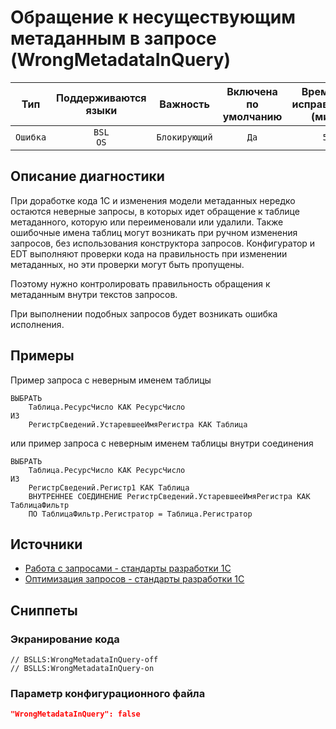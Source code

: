 # Обращение к несуществующим метаданным в запросе (WrongMetadataInQuery)

|   Тип    | Поддерживаются<br>языки |   Важность    | Включена<br>по умолчанию | Время на<br>исправление (мин) |            Теги             |
|:--------:|:-----------------------------:|:-------------:|:------------------------------:|:-----------------------------------:|:---------------------------:|
| `Ошибка` |      `BSL`<br>`OS`      | `Блокирующий` |              `Да`              |                 `5`                 | `suspicious`<br>`sql` |

<!-- Блоки выше заполняются автоматически, не трогать -->
## Описание диагностики
<!-- Описание диагностики заполняется вручную. Необходимо понятным языком описать смысл и схему работу -->
При доработке кода 1С и изменения модели метаданных нередко остаются неверные запросы, в которых идет обращение к таблице метаданного, которую или переименовали или удалили. Также ошибочные имена таблиц могут возникать при ручном изменения запросов, без использования конструктора запросов. Конфигуратор и EDT выполняют проверки кода на правильность при изменении метаданных, но эти проверки могут быть пропущены.

Поэтому нужно контролировать правильность обращения к метаданным внутри текстов запросов.

При выполнении подобных запросов будет возникать ошибка исполнения.

## Примеры
<!-- В данном разделе приводятся примеры, на которые диагностика срабатывает, а также можно привести пример, как можно исправить ситуацию -->

Пример запроса с неверным именем таблицы
```sdbl
ВЫБРАТЬ
    Таблица.РесурсЧисло КАК РесурсЧисло
ИЗ
    РегистрСведений.УстаревшееИмяРегистра КАК Таблица
```
или пример запроса с неверным именем таблицы внутри соединения
```sdbl
ВЫБРАТЬ
    Таблица.РесурсЧисло КАК РесурсЧисло
ИЗ
    РегистрСведений.Регистр1 КАК Таблица
    ВНУТРЕННЕЕ СОЕДИНЕНИЕ РегистрСведений.УстаревшееИмяРегистра КАК ТаблицаФильтр
    ПО ТаблицаФильтр.Регистратор = Таблица.Регистратор
```

## Источники
<!-- Необходимо указывать ссылки на все источники, из которых почерпнута информация для создания диагностики -->
<!-- Примеры источников

* Источник: [Стандарт: Тексты модулей](https://its.1c.ru/db/v8std#content:456:hdoc)
* Полезная информация: [Отказ от использования модальных окон](https://its.1c.ru/db/metod8dev#content:5272:hdoc)
* Источник: [Cognitive complexity, ver. 1.4](https://www.sonarsource.com/docs/CognitiveComplexity.pdf) -->
- [Работа с запросами - стандарты разработки 1С](https://its.1c.ru/db/v8std#browse:13:-1:26:27)
- [Оптимизация запросов - стандарты разработки 1С](https://its.1c.ru/db/v8std#browse:13:-1:26:28)

## Сниппеты

<!-- Блоки ниже заполняются автоматически, не трогать -->
### Экранирование кода

```bsl
// BSLLS:WrongMetadataInQuery-off
// BSLLS:WrongMetadataInQuery-on
```

### Параметр конфигурационного файла

```json
"WrongMetadataInQuery": false
```
